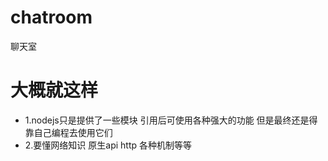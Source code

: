 # chatroom
聊天室
<h1>大概就这样</h1>
<ul>
  <li>1.nodejs只是提供了一些模块 引用后可使用各种强大的功能 但是最终还是得靠自己编程去使用它们</li>
  <li>2.要懂网络知识 原生api  http  各种机制等等</li>
</ul>
